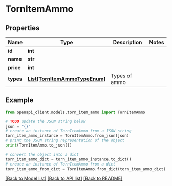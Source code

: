 # TornItemAmmo


## Properties

Name | Type | Description | Notes
------------ | ------------- | ------------- | -------------
**id** | **int** |  | 
**name** | **str** |  | 
**price** | **int** |  | 
**types** | [**List[TornItemAmmoTypeEnum]**](TornItemAmmoTypeEnum.md) | Types of ammo | 

## Example

```python
from openapi_client.models.torn_item_ammo import TornItemAmmo

# TODO update the JSON string below
json = "{}"
# create an instance of TornItemAmmo from a JSON string
torn_item_ammo_instance = TornItemAmmo.from_json(json)
# print the JSON string representation of the object
print(TornItemAmmo.to_json())

# convert the object into a dict
torn_item_ammo_dict = torn_item_ammo_instance.to_dict()
# create an instance of TornItemAmmo from a dict
torn_item_ammo_from_dict = TornItemAmmo.from_dict(torn_item_ammo_dict)
```
[[Back to Model list]](../README.md#documentation-for-models) [[Back to API list]](../README.md#documentation-for-api-endpoints) [[Back to README]](../README.md)


